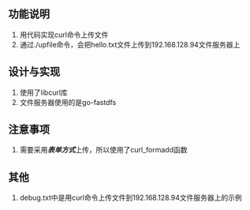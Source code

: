 ## 功能说明 ##
1. 用代码实现curl命令上传文件
2. 通过./upfile命令，会把hello.txt文件上传到192.168.128.94文件服务器上

## 设计与实现 ##
1. 使用了libcurl库
2. 文件服务器使用的是go-fastdfs

## 注意事项 ##
1. 需要采用***表单方式***上传，所以使用了curl_formadd函数

## 其他 ##
1. debug.txt中是用curl命令上传文件到192.168.128.94文件服务器上的示例

